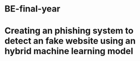 # BE-final-year
# Creating an phishing system to detect an fake website using an hybrid machine learning model 
